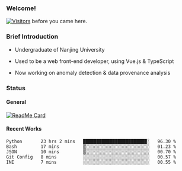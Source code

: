 ### Welcome!

[![Visitors](https://visitor-badge.laobi.icu/badge?page_id=HermitSun.HermitSun)]() before you came here.

### Brief Introduction

- Undergraduate of Nanjing University

- Used to be a web front-end developer, using Vue.js & TypeScript

- Now working on anomaly detection & data provenance analysis

### Status

#### General

[![ReadMe Card](https://github-readme-stats.hermitsun.vercel.app/api?username=HermitSun&count_private=true&show_icons=true)]()

#### Recent Works

<!--START_SECTION:waka-->
```text
Python       23 hrs 2 mins   ████████████████████████░   96.30 % 
Bash         17 mins         ▒░░░░░░░░░░░░░░░░░░░░░░░░   01.23 % 
JSON         10 mins         ▒░░░░░░░░░░░░░░░░░░░░░░░░   00.70 % 
Git Config   8 mins          ░░░░░░░░░░░░░░░░░░░░░░░░░   00.57 % 
INI          7 mins          ░░░░░░░░░░░░░░░░░░░░░░░░░   00.55 % 
```
<!--END_SECTION:waka-->

